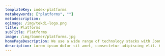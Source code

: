 ```yaml
---
templateKey: index-platforms
metakeywords: ["platforms", ""]
metadescription:
ogimage: /img/tekdi-logo.png
title: Platforms
subTitle: Platforms
image: /img/banner/platforms.jpg
homePageDescription: We use a wide range of technology stacks with Joomla like Angular, PHP, Node, JS with both traditional and NoSQL databases
description: Lorem ipsum dolor sit amet, consectetur adipiscing elit. Cras vel est ultricies metus hendrerit luctus. Proin at commodo erat. Vestibulum non pharetra arcu, vel vulputate augue. Nam dignissim nisi id nisi eleifend, feugiat rhoncus mauris cursus. Fusce in aliquam tortor. Morbi placerat mi eget orci pellentesque, non consequat nulla posuere. Vestibulum tincidunt consectetur arcu, ac ultricies sem. Donec volutpat lacinia elit, auctor ullamcorper mi pellentesque ac. Nulla ultricies nunc est, sed consequat nulla aliquet ac.
---
```

